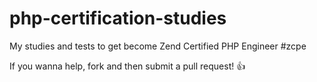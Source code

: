 php-certification-studies
=========================

My studies and tests to get become Zend Certified PHP Engineer #zcpe

If you wanna help, fork and then submit a pull request!
:thumbsup:

